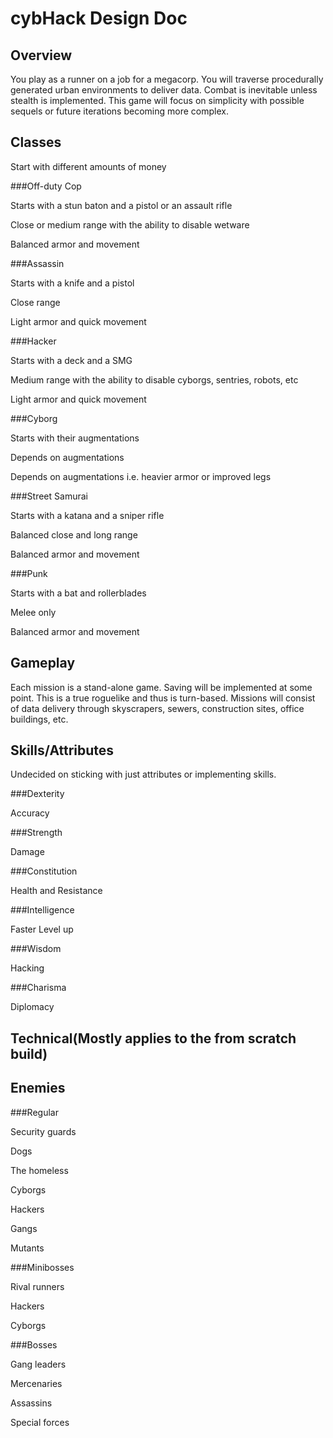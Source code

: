 cybHack Design Doc
===================

Overview
--------

You play as a runner on a job for a megacorp. You will traverse procedurally generated urban environments to deliver data. Combat is inevitable unless stealth is implemented.
This game will focus on simplicity with possible sequels or future iterations becoming more complex.

Classes
-------

Start with different amounts of money

###Off-duty Cop

Starts with a stun baton and a pistol or an assault rifle

Close or medium range with the ability to disable wetware

Balanced armor and movement

###Assassin

Starts with a knife and a pistol

Close range

Light armor and quick movement

###Hacker

Starts with a deck and a SMG

Medium range with the ability to disable cyborgs, sentries, robots, etc

Light armor and quick movement

###Cyborg

Starts with their augmentations

Depends on augmentations

Depends on augmentations i.e. heavier armor or improved legs

###Street Samurai

Starts with a katana and a sniper rifle

Balanced close and long range

Balanced armor and movement

###Punk

Starts with a bat and rollerblades

Melee only

Balanced armor and movement

Gameplay
--------

Each mission is a stand-alone game. Saving will be implemented at some point. This is a true roguelike and thus is turn-based. Missions will consist of data delivery through skyscrapers,
sewers, construction sites, office buildings, etc.

Skills/Attributes
------------------

Undecided on sticking with just attributes or implementing skills.

###Dexterity

Accuracy

###Strength

Damage

###Constitution

Health and Resistance

###Intelligence

Faster Level up

###Wisdom

Hacking

###Charisma

Diplomacy

Technical(Mostly applies to the from scratch build)
---------------------------------------------------



Enemies
-------

###Regular

Security guards

Dogs

The homeless

Cyborgs

Hackers

Gangs

Mutants

###Minibosses

Rival runners

Hackers

Cyborgs

###Bosses

Gang leaders

Mercenaries

Assassins

Special forces